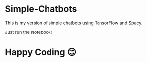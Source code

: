 # Simple-Chatbots
This is my version of simple chatbots using TensorFlow and  Spacy.

Just run the Notebook!


# Happy Coding 😊
